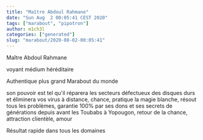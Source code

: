 ```yaml
---
title: "Maître Abdoul Rahmane"
date: "Sun Aug  2 00:05:41 CEST 2020"
tags: ["marabout", "pipotron"]
author: m1ch3l
categories: ["generated"]
slug: "marabout/2020-08-02-00:05:41"
---
```


Maître Abdoul Rahmane

voyant médium héréditaire

Authentique plus grand Marabout du monde

son pouvoir est tel qu'il réparera les secteurs défectueux des disques durs et éliminera vos virus à distance, chance, pratique la magie blanche, résout tous les problèmes, garantie 100% par ses dons et ses secrets de générations depuis avant les Toubabs à Yopougon, retour de la chance, attraction clientèle, amour

Résultat rapide dans tous les domaines
